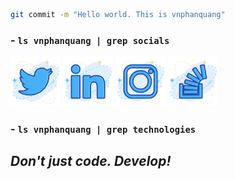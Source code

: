 ```bash
git commit -m "Hello world. This is vnphanquang"
```

### - `ls vnphanquang | grep socials`

[<img src="./social_icons/twitter.svg" alt="vnphanquang | twitter" height="80px"/>][socials.twitter]
[<img src="./social_icons/linkedin.svg" alt="vnphanquang | linkedin" height="80px"/>][socials.linkedin]
[<img src="./social_icons/instagram.svg" alt="vnphanquang | instagram" height="80px"/>][socials.instagram]
[<img src="./social_icons/stackoverflow.svg" alt="vnphanquang | stackoverflow" height="80px"/>][socials.stackoverflow]

### - `ls vnphanquang | grep technologies`


[socials.twitter]: https://twitter.com/vnphanquang
[socials.linkedin]: https://www.linkedin.com/in/vnphanquang/
[socials.instagram]: https://www.instagram.com/vnphanquang/
[socials.stackoverflow]: https://stackoverflow.com/story/vnphanquang

## *Don't just code. Develop!*

